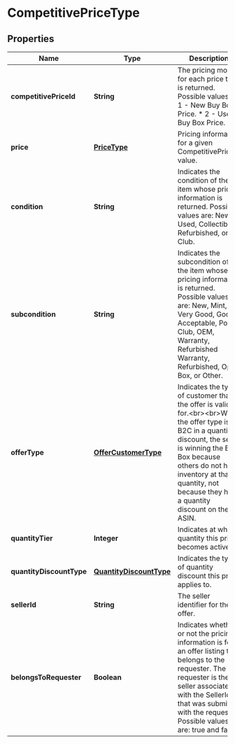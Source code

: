 
# CompetitivePriceType

## Properties
Name | Type | Description | Notes
------------ | ------------- | ------------- | -------------
**competitivePriceId** | **String** | The pricing model for each price that is returned.  Possible values:  * 1 - New Buy Box Price. * 2 - Used Buy Box Price. | 
**price** | [**PriceType**](PriceType.md) | Pricing information for a given CompetitivePriceId value. | 
**condition** | **String** | Indicates the condition of the item whose pricing information is returned. Possible values are: New, Used, Collectible, Refurbished, or Club. |  [optional]
**subcondition** | **String** | Indicates the subcondition of the item whose pricing information is returned. Possible values are: New, Mint, Very Good, Good, Acceptable, Poor, Club, OEM, Warranty, Refurbished Warranty, Refurbished, Open Box, or Other. |  [optional]
**offerType** | [**OfferCustomerType**](OfferCustomerType.md) | Indicates the type of customer that the offer is valid for.&lt;br&gt;&lt;br&gt;When the offer type is B2C in a quantity discount, the seller is winning the Buy Box because others do not have inventory at that quantity, not because they have a quantity discount on the ASIN. |  [optional]
**quantityTier** | **Integer** | Indicates at what quantity this price becomes active. |  [optional]
**quantityDiscountType** | [**QuantityDiscountType**](QuantityDiscountType.md) | Indicates the type of quantity discount this price applies to. |  [optional]
**sellerId** | **String** | The seller identifier for the offer. |  [optional]
**belongsToRequester** | **Boolean** |  Indicates whether or not the pricing information is for an offer listing that belongs to the requester. The requester is the seller associated with the SellerId that was submitted with the request. Possible values are: true and false. |  [optional]



